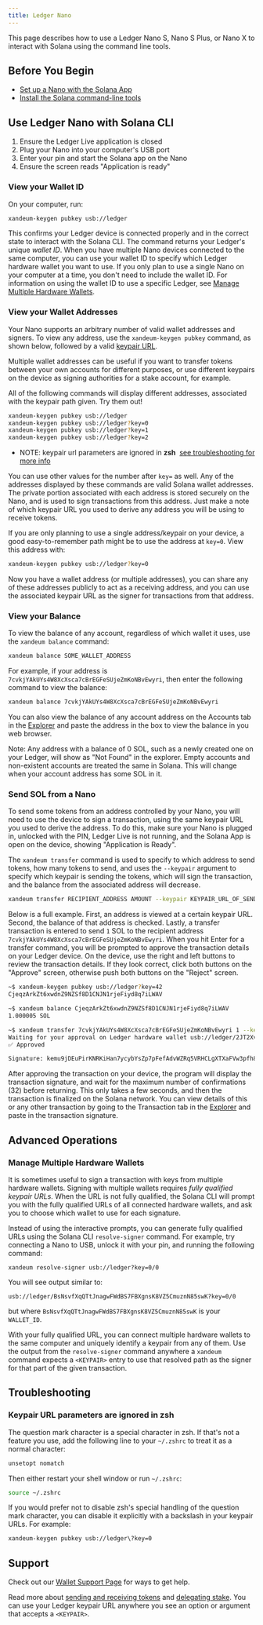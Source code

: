 ```yaml
---
title: Ledger Nano
---
```


This page describes how to use a Ledger Nano S, Nano S Plus, or Nano X to interact with Solana
using the command line tools.

## Before You Begin

- [Set up a Nano with the Solana App](https://support.ledger.com/hc/en-us/articles/360016265659-Solana-SOL-?docs=true)
- [Install the Solana command-line tools](../../cli/install-xandeum-cli-tools.md)

## Use Ledger Nano with Solana CLI

1. Ensure the Ledger Live application is closed
2. Plug your Nano into your computer's USB port
3. Enter your pin and start the Solana app on the Nano
4. Ensure the screen reads "Application is ready"

### View your Wallet ID

On your computer, run:

```bash
xandeum-keygen pubkey usb://ledger
```

This confirms your Ledger device is connected properly and in the correct state
to interact with the Solana CLI. The command returns your Ledger's unique
_wallet ID_. When you have multiple Nano devices connected to the same
computer, you can use your wallet ID to specify which Ledger hardware wallet
you want to use. If you only plan to use a single Nano on your computer
at a time, you don't need to include the wallet ID. For information on
using the wallet ID to use a specific Ledger, see
[Manage Multiple Hardware Wallets](#manage-multiple-hardware-wallets).

### View your Wallet Addresses

Your Nano supports an arbitrary number of valid wallet addresses and signers.
To view any address, use the `xandeum-keygen pubkey` command, as shown below,
followed by a valid [keypair URL](../hardware-wallets.md#specify-a-keypair-url).

Multiple wallet addresses can be useful if you want to transfer tokens between
your own accounts for different purposes, or use different keypairs on the
device as signing authorities for a stake account, for example.

All of the following commands will display different addresses, associated with
the keypair path given. Try them out!

```bash
xandeum-keygen pubkey usb://ledger
xandeum-keygen pubkey usb://ledger?key=0
xandeum-keygen pubkey usb://ledger?key=1
xandeum-keygen pubkey usb://ledger?key=2
```

- NOTE: keypair url parameters are ignored in **zsh**
  &nbsp;[see troubleshooting for more info](#troubleshooting)

You can use other values for the number after `key=` as well.
Any of the addresses displayed by these commands are valid Solana wallet
addresses. The private portion associated with each address is stored securely
on the Nano, and is used to sign transactions from this address.
Just make a note of which keypair URL you used to derive any address you will be
using to receive tokens.

If you are only planning to use a single address/keypair on your device, a good
easy-to-remember path might be to use the address at `key=0`. View this address
with:

```bash
xandeum-keygen pubkey usb://ledger?key=0
```

Now you have a wallet address (or multiple addresses), you can share any of
these addresses publicly to act as a receiving address, and you can use the
associated keypair URL as the signer for transactions from that address.

### View your Balance

To view the balance of any account, regardless of which wallet it uses, use the
`xandeum balance` command:

```bash
xandeum balance SOME_WALLET_ADDRESS
```

For example, if your address is `7cvkjYAkUYs4W8XcXsca7cBrEGFeSUjeZmKoNBvEwyri`,
then enter the following command to view the balance:

```bash
xandeum balance 7cvkjYAkUYs4W8XcXsca7cBrEGFeSUjeZmKoNBvEwyri
```

You can also view the balance of any account address on the Accounts tab in the
[Explorer](https://explorer.xandeum.com/accounts)
and paste the address in the box to view the balance in you web browser.

Note: Any address with a balance of 0 SOL, such as a newly created one on your
Ledger, will show as "Not Found" in the explorer. Empty accounts and non-existent
accounts are treated the same in Solana. This will change when your account
address has some SOL in it.

### Send SOL from a Nano

To send some tokens from an address controlled by your Nano, you will
need to use the device to sign a transaction, using the same keypair URL you
used to derive the address. To do this, make sure your Nano is plugged in,
unlocked with the PIN, Ledger Live is not running, and the Solana App is open
on the device, showing "Application is Ready".

The `xandeum transfer` command is used to specify to which address to send tokens,
how many tokens to send, and uses the `--keypair` argument to specify which
keypair is sending the tokens, which will sign the transaction, and the balance
from the associated address will decrease.

```bash
xandeum transfer RECIPIENT_ADDRESS AMOUNT --keypair KEYPAIR_URL_OF_SENDER
```

Below is a full example. First, an address is viewed at a certain keypair URL.
Second, the balance of that address is checked. Lastly, a transfer transaction
is entered to send `1` SOL to the recipient address `7cvkjYAkUYs4W8XcXsca7cBrEGFeSUjeZmKoNBvEwyri`.
When you hit Enter for a transfer command, you will be prompted to approve the
transaction details on your Ledger device. On the device, use the right and
left buttons to review the transaction details. If they look correct, click
both buttons on the "Approve" screen, otherwise push both buttons on the "Reject"
screen.

```bash
~$ xandeum-keygen pubkey usb://ledger?key=42
CjeqzArkZt6xwdnZ9NZSf8D1CNJN1rjeFiyd8q7iLWAV

~$ xandeum balance CjeqzArkZt6xwdnZ9NZSf8D1CNJN1rjeFiyd8q7iLWAV
1.000005 SOL

~$ xandeum transfer 7cvkjYAkUYs4W8XcXsca7cBrEGFeSUjeZmKoNBvEwyri 1 --keypair usb://ledger?key=42
Waiting for your approval on Ledger hardware wallet usb://ledger/2JT2Xvy6T8hSmT8g6WdeDbHUgoeGdj6bE2VueCZUJmyN
✅ Approved

Signature: kemu9jDEuPirKNRKiHan7ycybYsZp7pFefAdvWZRq5VRHCLgXTXaFVw3pfh87MQcWX4kQY4TjSBmESrwMApom1V
```

After approving the transaction on your device, the program will display the
transaction signature, and wait for the maximum number of confirmations (32)
before returning. This only takes a few seconds, and then the transaction is
finalized on the Solana network. You can view details of this or any other
transaction by going to the Transaction tab in the
[Explorer](https://explorer.xandeum.com/transactions)
and paste in the transaction signature.

## Advanced Operations

### Manage Multiple Hardware Wallets

It is sometimes useful to sign a transaction with keys from multiple hardware
wallets. Signing with multiple wallets requires _fully qualified keypair URLs_.
When the URL is not fully qualified, the Solana CLI will prompt you with
the fully qualified URLs of all connected hardware wallets, and ask you to
choose which wallet to use for each signature.

Instead of using the interactive prompts, you can generate fully qualified
URLs using the Solana CLI `resolve-signer` command. For example, try
connecting a Nano to USB, unlock it with your pin, and running the
following command:

```text
xandeum resolve-signer usb://ledger?key=0/0
```

You will see output similar to:

```text
usb://ledger/BsNsvfXqQTtJnagwFWdBS7FBXgnsK8VZ5CmuznN85swK?key=0/0
```

but where `BsNsvfXqQTtJnagwFWdBS7FBXgnsK8VZ5CmuznN85swK` is your `WALLET_ID`.

With your fully qualified URL, you can connect multiple hardware wallets to
the same computer and uniquely identify a keypair from any of them.
Use the output from the `resolve-signer` command anywhere a `xandeum` command
expects a `<KEYPAIR>` entry to use that resolved path as the signer for that
part of the given transaction.

## Troubleshooting

### Keypair URL parameters are ignored in zsh

The question mark character is a special character in zsh. If that's not a
feature you use, add the following line to your `~/.zshrc` to treat it as a
normal character:

```bash
unsetopt nomatch
```

Then either restart your shell window or run `~/.zshrc`:

```bash
source ~/.zshrc
```

If you would prefer not to disable zsh's special handling of the question mark
character, you can disable it explicitly with a backslash in your keypair URLs.
For example:

```bash
xandeum-keygen pubkey usb://ledger\?key=0
```

## Support

Check out our [Wallet Support Page](../support.md)
for ways to get help.

Read more about [sending and receiving tokens](../../cli/transfer-tokens.md) and
[delegating stake](../../cli/delegate-stake.md). You can use your Ledger keypair URL
anywhere you see an option or argument that accepts a `<KEYPAIR>`.
